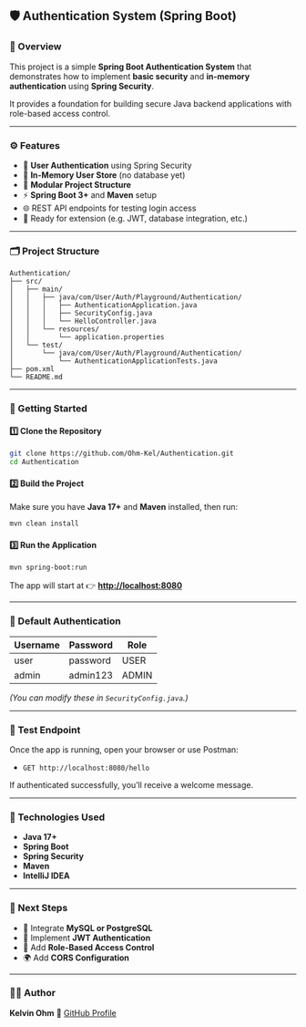 ## 🛡️ Authentication System (Spring Boot)

### 📘 Overview

This project is a simple **Spring Boot Authentication System** that demonstrates how to implement **basic security** and **in-memory authentication** using **Spring Security**.

It provides a foundation for building secure Java backend applications with role-based access control.

---

### ⚙️ Features

* 🔐 **User Authentication** using Spring Security
* 🧠 **In-Memory User Store** (no database yet)
* 🧱 **Modular Project Structure**
* ⚡ **Spring Boot 3+** and **Maven** setup
* 🌐 REST API endpoints for testing login access
* 🧩 Ready for extension (e.g. JWT, database integration, etc.)

---

### 🗂️ Project Structure

```
Authentication/
├── src/
│   ├── main/
│   │   ├── java/com/User/Auth/Playground/Authentication/
│   │   │   ├── AuthenticationApplication.java
│   │   │   ├── SecurityConfig.java
│   │   │   └── HelloController.java
│   │   └── resources/
│   │       └── application.properties
│   └── test/
│       └── java/com/User/Auth/Playground/Authentication/
│           └── AuthenticationApplicationTests.java
├── pom.xml
└── README.md
```

---

### 🚀 Getting Started

#### 1️⃣ Clone the Repository

```bash
git clone https://github.com/Ohm-Kel/Authentication.git
cd Authentication
```

#### 2️⃣ Build the Project

Make sure you have **Java 17+** and **Maven** installed, then run:

```bash
mvn clean install
```

#### 3️⃣ Run the Application

```bash
mvn spring-boot:run
```

The app will start at 👉 **[http://localhost:8080](http://localhost:8080)**

---

### 🔑 Default Authentication

| Username | Password | Role  |
| -------- | -------- | ----- |
| user     | password | USER  |
| admin    | admin123 | ADMIN |

*(You can modify these in `SecurityConfig.java`.)*

---

### 🧪 Test Endpoint

Once the app is running, open your browser or use Postman:

* `GET http://localhost:8080/hello`

If authenticated successfully, you’ll receive a welcome message.

---

### 🧰 Technologies Used

* **Java 17+**
* **Spring Boot**
* **Spring Security**
* **Maven**
* **IntelliJ IDEA**

---

### 🧩 Next Steps

* 🔄 Integrate **MySQL or PostgreSQL**
* 🪪 Implement **JWT Authentication**
* 🔐 Add **Role-Based Access Control**
* 🌍 Add **CORS Configuration**

---

### 👨‍💻 Author

**Kelvin Ohm**
💼 [GitHub Profile](https://github.com/Ohm-Kel)
